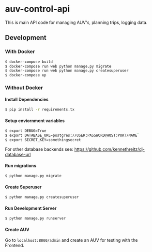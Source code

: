 # auv-control-api

This is main API code for managing AUV's, planning trips, logging data.

## Development

### With Docker

```bash
$ docker-compose build
$ docker-compose run web python manage.py migrate
$ docker-compose run web python manage.py createsuperuser
$ docker-compose up
```

### Without Docker

#### Install Dependencies
```bash
$ pip install -r requirements.tx
```

#### Setup enviornment variables

```bash
$ export DEBUG=True
$ export DATABASE_URL=postgres://USER:PASSWORD@HOST:PORT/NAME`
$ export SECRET_KEY=somethingsecret
```

For other database backends see: 
https://github.com/kennethreitz/dj-database-url

#### Run migrations
```bash
$ python manage.py migrate
```

#### Create Superuser
```bash
$ python manage.py createsuperuser
```

#### Run Development Server
```bash
$ python manage.py runserver
```

#### Create AUV
Go to `localhost:8000/admin` and create an AUV for testing with the Frontend.



